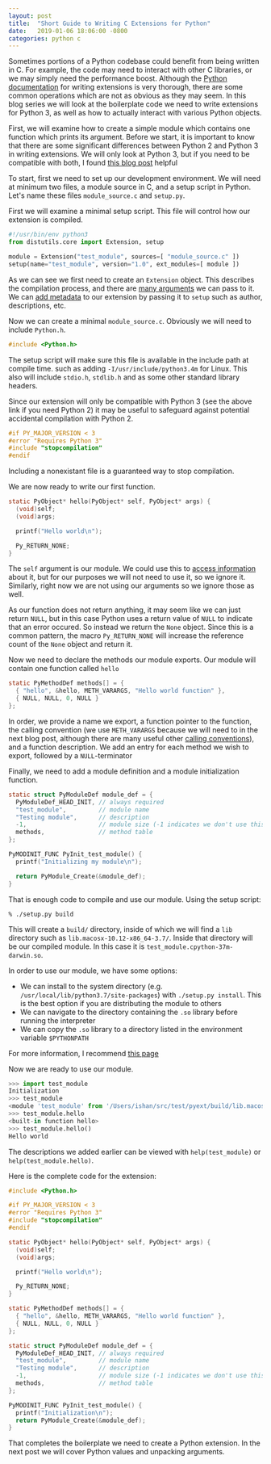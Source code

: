 ```yaml
---
layout: post
title:  "Short Guide to Writing C Extensions for Python"
date:   2019-01-06 18:06:00 -0800
categories: python c
---
```


Sometimes portions of a Python codebase could benefit from being written in C. 
For example, the code may need to interact with other C libraries, or we may simply
need the performance boost. Although the [Python documentation](https://docs.python.org/3/extending/extending.html)
for writing extensions is very thorough, there are some common operations which are
not as obvious as they may seem. In this blog series we will look at the boilerplate code
we need to write extensions for Python 3, as well as how to actually interact with various
Python objects. 

First, we will examine how to create a simple module which contains one function
which prints its argument. Before we start, it is important to know that there are some significant differences
between Python 2 and Python 3 in writing extensions. We will only look at Python 3, but
if you need to be compatible with both, I found [this blog post](http://python3porting.com/cextensions.html) helpful

To start, first we need to set up our development environment. We will need at minimum
two files, a module source in C, and a setup script in Python. Let's name these files
`module_source.c` and `setup.py`. 

First we will examine a minimal setup script. 
This file will control how our extension is compiled.

```python
#!/usr/bin/env python3 
from distutils.core import Extension, setup

module = Extension("test_module", sources=[ "module_source.c" ])
setup(name="test_module", version="1.0", ext_modules=[ module ])
```

As we can see we first need to create an `Extension` object. This describes the compilation
process, and there are [many arguments](https://docs.python.org/3/distutils/apiref.html#distutils.core.Extension)
we can pass to it. We can [add metadata](https://docs.python.org/3/distutils/setupscript.html#meta-data) to our extension by passing it to `setup` such as author, descriptions, etc.

Now we can create a minimal `module_source.c`. Obviously we will need to include `Python.h`. 

```c
#include <Python.h>
```
The setup script will make sure this file is available in the include path at compile time.
such as adding `-I/usr/include/python3.4m` for Linux. This also will include `stdio.h`, `stdlib.h`
and as some other standard library headers.

Since our extension will only be compatible with Python 3 (see the above link if you need Python 2) it
may be useful to safeguard against potential accidental compilation with Python 2.

```c
#if PY_MAJOR_VERSION < 3
#error "Requires Python 3"
#include "stopcompilation"
#endif
```
Including a nonexistant file is a guaranteed way to stop compilation.

We are now ready to write our first function. 
```c
static PyObject* hello(PyObject* self, PyObject* args) {
  (void)self;
  (void)args;

  printf("Hello world\n");

  Py_RETURN_NONE;
}
```

The `self` argument is our module. We could use this to [access information](https://docs.python.org/3/c-api/module.html)
about it, but for our purposes we will not need to use it, so we ignore it. Similarly, right now we are not using
our arguments so we ignore those as well.

As our function does not return anything, it may seem like we can just return `NULL`, but in this case
Python uses a return value of `NULL` to indicate that an error occured. So instead we return the `None` object.
Since this is a common pattern, the macro `Py_RETURN_NONE` will increase the reference count of the `None` object
and return it. 

Now we need to declare the methods our module exports. Our module will contain one function
called `hello`

```c
static PyMethodDef methods[] = {
  { "hello", &hello, METH_VARARGS, "Hello world function" },
  { NULL, NULL, 0, NULL }
};
```

In order, we provide a name we export, a function pointer to the function, the calling convention
(we use `METH_VARARGS` because we will need to in the next blog post, although there are many useful other [calling conventions](https://docs.python.org/3/c-api/structures.html#c.PyMethodDef)), and a function description. We add an entry for each
method we wish to export, followed by a `NULL`-terminator

Finally, we need to add a module definition and a module initialization function.

```c
static struct PyModuleDef module_def = {
  PyModuleDef_HEAD_INIT, // always required
  "test_module",         // module name
  "Testing module",      // description
  -1,                    // module size (-1 indicates we don't use this feature)
  methods,               // method table
};

PyMODINIT_FUNC PyInit_test_module() {
  printf("Initializing my module\n");

  return PyModule_Create(&module_def);
}
```

That is enough code to compile and use our module.
Using the setup script:

```shell
% ./setup.py build
```

This will create a `build/` directory, inside of which we will find a `lib` directory such as `lib.macosx-10.12-x86_64-3.7/`.
Inside that directory will be our compiled module. In this case it is `test_module.cpython-37m-darwin.so`. 

In order to use our module, we have some options: 
  - We can install to the system directory (e.g. `/usr/local/lib/python3.7/site-packages`) with `./setup.py install`.
  This is the best option if you are distributing the module to others
  - We can navigate to the directory containing the `.so` library before running the interpreter
  - We can copy the `.so` library to a directory listed in the environment variable `$PYTHONPATH`

For more information, I recommend [this page](https://leemendelowitz.github.io/blog/how-does-python-find-packages.html)

Now we are ready to use our module. 

```python
>>> import test_module
Initialization
>>> test_module
<module 'test_module' from '/Users/ishan/src/test/pyext/build/lib.macosx-10.12-x86_64-3.7/test_module.cpython-37m-darwin.so'>
>>> test_module.hello
<built-in function hello>
>>> test_module.hello()
Hello world
```

The descriptions we added earlier can be viewed with `help(test_module)` or `help(test_module.hello)`.

Here is the complete code for the extension:

```c
#include <Python.h>

#if PY_MAJOR_VERSION < 3
#error "Requires Python 3"
#include "stopcompilation"
#endif

static PyObject* hello(PyObject* self, PyObject* args) {
  (void)self;
  (void)args;

  printf("Hello world\n");

  Py_RETURN_NONE;
}

static PyMethodDef methods[] = {
  { "hello", &hello, METH_VARARGS, "Hello world function" },
  { NULL, NULL, 0, NULL }
};

static struct PyModuleDef module_def = {
  PyModuleDef_HEAD_INIT, // always required
  "test_module",         // module name
  "Testing module",      // description
  -1,                    // module size (-1 indicates we don't use this feature)
  methods,               // method table
};

PyMODINIT_FUNC PyInit_test_module() {
  printf("Initialization\n");
  return PyModule_Create(&module_def);
}
```

That completes the boilerplate we need to create a Python extension. In the next post we will cover
Python values and unpacking arguments.
